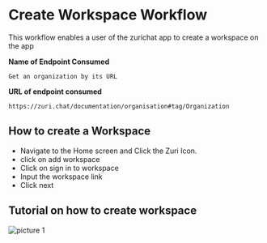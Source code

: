 # Create Workspace Workflow
This workflow enables a user of the zurichat app to create a workspace on the app

**Name of Endpoint Consumed**
```
Get an organization by its URL
```

**URL of endpoint consumed**
```
https://zuri.chat/documentation/organisation#tag/Organization
```


## How to create a Workspace 
- Navigate to the Home screen and Click the Zuri Icon.
- click on add workspace
- Click on sign in to workspace
- Input the workspace link
- Click next

## Tutorial on how to create workspace
![picture 1](../images/d29e11cbfe39e8c322e0b1e676f13d105922bcfd15ce09c7b8c2fe22bf3d98ac.gif)  
